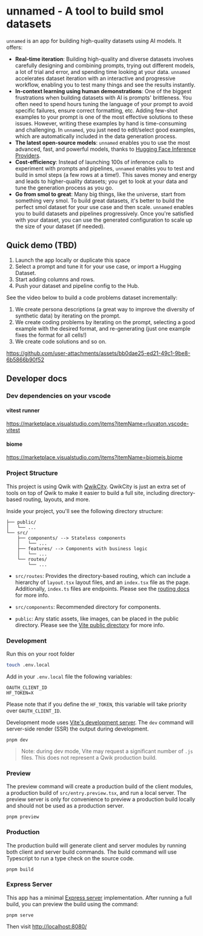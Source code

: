 # unnamed - A tool to build smol datasets
`unnamed` is an app for building high-quality datasets using AI models. It offers:

- **Real-time iteration**: Building high-quality and diverse datasets involves carefully designing and combining prompts, trying out different models, a lot of trial and error, and spending time looking at your data. `unnamed` accelerates dataset iteration with an interactive and progressive workflow, enabling you to test many things and see the results instantly.
- **In-context learning using human demonstrations**: One of the biggest frustrations when building datasets with AI is prompts' brittleness. You often need to spend hours tuning the language of your prompt to avoid specific failures, ensure correct formatting, etc. Adding few-shot examples to your prompt is one of the most effective solutions to these issues. However, writing these examples by hand is time-consuming and challenging. In `unnamed`, you just need to edit/select good examples, which are automatically included in the data generation process.   
- **The latest open-source models**: `unnamed` enables you to use the most advanced, fast, and powerful models, thanks to [Hugging Face Inference Providers](https://huggingface.co/blog/inference-providers).
- **Cost-efficiency**: Instead of launching 100s of inference calls to experiment with prompts and pipelines, `unnamed` enables you to test and build in smol steps (a few rows at a time!). This saves money and energy and leads to higher-quality datasets; you get to look at your data and tune the generation process as you go.
- **Go from smol to great**:  Many big things, like the universe, start from something very smol. To build great datasets, it's better to build the perfect smol dataset for your use case and then scale. `unnamed` enables you to build datasets and pipelines progressively. Once you're satisfied with your dataset, you can use the generated configuration to scale up the size of your dataset (if needed).

## Quick demo (TBD)

1. Launch the app locally or duplicate this space 
2. Select a prompt and tune it for your use case, or import a Hugging Dataset.
3. Start adding columns and rows.
4. Push your dataset and pipeline config to the Hub.

See the video below to build a code problems dataset incrementally:

1. We create persona descriptions (a great way to improve the diversity of synthetic data) by iterating on the prompt.
2. We create coding problems by iterating on the prompt, selecting a good example with the desired format, and re-generating (just one example fixes the format for all cells!)
3. We create code solutions and so on.


https://github.com/user-attachments/assets/bb0dae25-ed21-49c1-9be8-6b5866b90f52


## Developer docs

### Dev dependencies on your vscode

#### vitest runner

https://marketplace.visualstudio.com/items?itemName=rluvaton.vscode-vitest

#### biome

https://marketplace.visualstudio.com/items?itemName=biomejs.biome

### Project Structure

This project is using Qwik with [QwikCity](https://qwik.dev/qwikcity/overview/). QwikCity is just an extra set of tools on top of Qwik to make it easier to build a full site, including directory-based routing, layouts, and more.

Inside your project, you'll see the following directory structure:

```
├── public/
│   └── ...
└── src/
    ├── components/ --> Stateless components
    │   └── ...
    ├── features/ --> Components with business logic
    │   └── ...
    └── routes/
        └── ...
```

- `src/routes`: Provides the directory-based routing, which can include a hierarchy of `layout.tsx` layout files, and an `index.tsx` file as the page. Additionally, `index.ts` files are endpoints. Please see the [routing docs](https://qwik.dev/qwikcity/routing/overview/) for more info.

- `src/components`: Recommended directory for components.

- `public`: Any static assets, like images, can be placed in the public directory. Please see the [Vite public directory](https://vitejs.dev/guide/assets.html#the-public-directory) for more info.

### Development

Run this on your root folder
```sh
touch .env.local
```

Add in your `.env.local` file the following variables:

```
OAUTH_CLIENT_ID
HF_TOKEN=X
```
Please note that if you define the `HF_TOKEN`, this variable will take priority over `OAUTH_CLIENT_ID`.

Development mode uses [Vite's development server](https://vitejs.dev/). The `dev` command will server-side render (SSR) the output during development.

```shell
pnpm dev
```

> Note: during dev mode, Vite may request a significant number of `.js` files. This does not represent a Qwik production build.

### Preview

The preview command will create a production build of the client modules, a production build of `src/entry.preview.tsx`, and run a local server. The preview server is only for convenience to preview a production build locally and should not be used as a production server.

```shell
pnpm preview
```

### Production

The production build will generate client and server modules by running both client and server build commands. The build command will use Typescript to run a type check on the source code.

```shell
pnpm build
```

### Express Server

This app has a minimal [Express server](https://expressjs.com/) implementation. After running a full build, you can preview the build using the command:

```
pnpm serve
```

Then visit [http://localhost:8080/](http://localhost:8080/)
